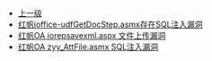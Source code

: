 * [上一级](docs/wy876_poc/)
* [红帆ioffice-udfGetDocStep.asmx存在SQL注入漏洞](docs/wy876_poc/%E7%BA%A2%E5%B8%86OA/%E7%BA%A2%E5%B8%86ioffice-udfGetDocStep.asmx%E5%AD%98%E5%9C%A8SQL%E6%B3%A8%E5%85%A5%E6%BC%8F%E6%B4%9E.md)
* [红帆OA iorepsavexml.aspx 文件上传漏洞](docs/wy876_poc/%E7%BA%A2%E5%B8%86OA/%E7%BA%A2%E5%B8%86OA%20iorepsavexml.aspx%20%E6%96%87%E4%BB%B6%E4%B8%8A%E4%BC%A0%E6%BC%8F%E6%B4%9E.md)
* [红帆OA zyy_AttFile.asmx SQL注入漏洞](docs/wy876_poc/%E7%BA%A2%E5%B8%86OA/%E7%BA%A2%E5%B8%86OA%20zyy_AttFile.asmx%20SQL%E6%B3%A8%E5%85%A5%E6%BC%8F%E6%B4%9E.md)
